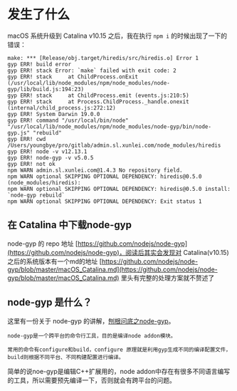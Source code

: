 # 发生了什么

macOS 系统升级到 Catalina v10.15 之后，我在执行 `npm i` 的时候出现了一下的错误：

```
make: *** [Release/obj.target/hiredis/src/hiredis.o] Error 1
gyp ERR! build error
gyp ERR! stack Error: `make` failed with exit code: 2
gyp ERR! stack     at ChildProcess.onExit (/usr/local/lib/node_modules/npm/node_modules/node-gyp/lib/build.js:194:23)
gyp ERR! stack     at ChildProcess.emit (events.js:210:5)
gyp ERR! stack     at Process.ChildProcess._handle.onexit (internal/child_process.js:272:12)
gyp ERR! System Darwin 19.0.0
gyp ERR! command "/usr/local/bin/node" "/usr/local/lib/node_modules/npm/node_modules/node-gyp/bin/node-gyp.js" "rebuild"
gyp ERR! cwd /Users/youngbye/pro/gitlab/admin.sl.xunlei.com/node_modules/hiredis
gyp ERR! node -v v12.13.1
gyp ERR! node-gyp -v v5.0.5
gyp ERR! not ok
npm WARN admin.sl.xunlei.com@1.4.3 No repository field.
npm WARN optional SKIPPING OPTIONAL DEPENDENCY: hiredis@0.5.0 (node_modules/hiredis):
npm WARN optional SKIPPING OPTIONAL DEPENDENCY: hiredis@0.5.0 install: `node-gyp rebuild`
npm WARN optional SKIPPING OPTIONAL DEPENDENCY: Exit status 1

```

## 在 Catalina 中下载node-gyp

node-gyp 的 repo 地址 [https://github.com/nodejs/node-gyp](https://github.com/nodejs/node-gyp)，阅读后其实会发现对 Catalina(v10.15) 之后的系统版本有一个md的地址 [https://github.com/nodejs/node-gyp/blob/master/macOS_Catalina.md](https://github.com/nodejs/node-gyp/blob/master/macOS_Catalina.md) 里头有完整的处理方案就不赘述了

## node-gyp 是什么？

这里有一份关于 node-gyp 的讲解，[刨根问底之node-gyp](https://github.com/tsy77/blog/issues/5)。

```
node-gyp是一个跨平台的命令行工具，目的是编译node addon模块。

常用的命令有configure和build，configure 原理就是利用gyp生成不同的编译配置文件，build则根据不同平台、不同构建配置进行编译。
```

简单的说noe-gyp是编辑C++扩展用的，node addon中存在有很多不同语言编写的工具，所以需要预先编译一下，否则就会有跨平台的问题。

